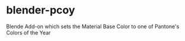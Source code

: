 # blender-pcoy
Blende Add-on which sets the Material Base Color to one of Pantone's Colors of the Year

